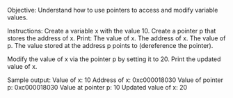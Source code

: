 Objective:
Understand how to use pointers to access and modify variable values.

Instructions:
    Create a variable x with the value 10.
    Create a pointer p that stores the address of x.
Print:
    The value of x.
    The address of x.
    The value of p.
    The value stored at the address p points to (dereference the pointer).

Modify the value of x via the pointer p by setting it to 20.
Print the updated value of x.

Sample output: 
Value of x: 10
Address of x: 0xc000018030
Value of pointer p: 0xc000018030
Value at pointer p: 10
Updated value of x: 20
